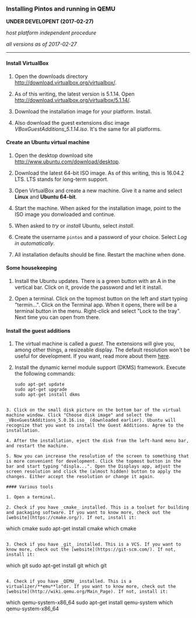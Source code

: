 ### Installing Pintos and running in QEMU

**UNDER DEVELOPENT (2017-02-27)**

_host platform independent procedure_

_all versions as of 2017-02-27_

* * *

#### Install VirtualBox

1. Open the downloads directory http://download.virtualbox.org/virtualbox/.

2. As of this writing, the latest version is 5.1.14. Open http://download.virtualbox.org/virtualbox/5.1.14/.

3. Download the installation image for your platform. Install.

4. Also download the guest extensions disc image *VBoxGuestAdditions_5.1.14.iso*. It's the same for all platforms.

#### Create an Ubuntu virtual machine

1. Open the desktop download site http://www.ubuntu.com/download/desktop.

2. Download the latest 64-bit ISO image. As of this writing, this is 16.04.2 LTS. LTS stands for long-term support.

3. Open VirtualBox and create a new machine. Give it a name and select **Linux** and **Ubuntu 64-bit**.

4. Start the machine. When asked for the installation image, point to the ISO image you donwloaded and continue.

5. When asked to _try_ or _install_ Ubuntu, select _install_.

6. Create the username `pintos` and a password of your choice. Select _Log in automatically_.

7. All installation defaults should be fine. Restart the machine when done.

#### Some housekeeping

1. Install the Ubuntu updates. There is a green button with an A in the vertical bar. Click on it, provide the password and let it install.

2. Open a terminal. Click on the topmost button on the left and start typing "termin...". Click on the Terminal app. When it opens, there will be a terminal button in the menu. Right-click and select "Lock to the tray". Next time you can open from there.

#### Install the guest additions

1. The virtual machine is called a _guest_. The extensions will give you, among other things, a resizeable display. The default resolution won't be useful for development. If you want, read more about them [here](https://www.virtualbox.org/manual/ch04.html).

2. Install the dynamic kernel module support (DKMS) framework. Execute the following commands:

   ```
   sudo apt-get update
   sudo apt-get upgrade
   sudo apt-get install dkms
  ```

3. Click on the small disk picture on the bottom bar of the virtual machine window. Click "Choose disk image" and select the _VBoxGuestAdditions_5.0.16.iso_ (downloaded earlier). Ubuntu will recognize that you want to install the Guest Additions. Agree to the installation.

4. After the installation, eject the disk from the left-hand menu bar, and restart the machine.

5. Now you can increase the resolution of the screen to something that is more convenient for development. Click the topmost button in the bar and start typing "displa...". Open the Displays app, adjust the screen resolution and click the (almost hidden) button to apply the changes. Either accept the resolution or change it again.

#### Various tools

1. Open a terminal.

2. Check if you have _cmake_ installed. This is a toolset for building and packaging software. If you want to know more, check out the [website](https://cmake.org/). If not, install it:

   ```
   which cmake
   sudo apt-get install cmake
   which cmake
   ```

3. Check if you have _git_ installed. This is a VCS. If you want to know more, check out the [website](https://git-scm.com/). If not, install it:
 
   ```
   which git
   sudo apt-get install git
   which git
   ```
   
4. Check if you have _QEMU_ installed. This is a virtualizer/**emu**lator. If you want to know more, check out the [website](http://wiki.qemu.org/Main_Page). If not, install it:

   ```
   which qemu-system-x86_64
   sudo apt-get install qemu-system
   which qemu-system-x86_64
   ```
   
